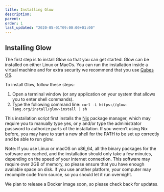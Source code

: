 ```yaml
---
title: Installing Glow
description: 
parent: 
order: 1
last_updated: "2020-05-01T09:00:00+01:00"
---
```

## Installing Glow

The first step is to install Glow so that you can get started. Glow can be installed on either Linux or MacOs.  You can run the installation inside a virtual machine and for extra security we recommend that you use [Qubes OS](https://www.qubes-os.org/).

To install Glow, follow these steps:
1. Open a terminal window (or any application on your system that allows you to enter shell commands).
2. Type the following command line:
`curl -L https://glow-lang.org/install/glow-install | sh`

This installation script first installs the [Nix](https://nixos.org/) package manager, which may require you to manually type yes, or y and/or type the administrator password to authorize parts of the installation. If you weren’t using Nix before, you may have to start a new shell for the PATH to be set up correctly and be able to run glow.

Note: If you use Linux or macOS on x86_64, all the binary packages for the software are cached, and the installation should only take a few minutes, depending on the speed of your internet connection. This software may require over 2GB of memory, so please ensure that you have enough available space on disk. If you use another platform, your computer may recompile code from source, so you should let it run overnight.

We plan to release a Docker image soon, so please check back for updates. 